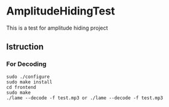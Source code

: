 # AmplitudeHidingTest
This is a test for amplitude hiding project

## Istruction 
### For Decoding
```
sudo ./configure
sudo make install
cd frontend 
sudo make
./lame --decode -f test.mp3 or ./lame --decode -f test.mp3
```
